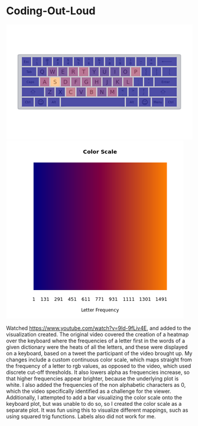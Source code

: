 # Coding-Out-Loud
![alt text](https://github.com/ljdannull/Coding-Out-Loud/blob/master/keyboard.png)
![alt text](https://github.com/ljdannull/Coding-Out-Loud/blob/master/color_scale.png)

Watched https://www.youtube.com/watch?v=9ld-9fLiv4E, and added to the visualization created.
The original video covered the creation of a heatmap over the keyboard where the frequencies of a letter first in the words of a given dictionary were the heats of all the letters, and these were displayed on a keyboard, based on a tweet the participant of the video brought up.
My changes include a custom continuous color scale, which maps straight from the frequency of a letter to rgb values, as opposed to the video, which used discrete cut-off thresholds. It also lowers alpha as frequencies increase, so that higher frequencies appear brighter, because the underlying plot is white. I also added the frequencies of the non alphabetic characters as 0, which the video specifically identified as a challenge for the viewer. Additionally, I attempted to add a bar visualizing the color scale onto the keyboard plot, but was unable to do so, so I created the color scale as a separate plot. It was fun using this to visualize different mappings, such as using squared trig functions. Labels also did not work for me.
